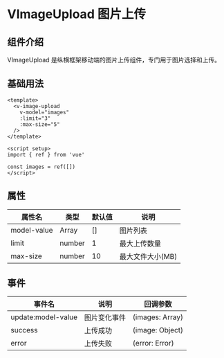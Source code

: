 # VImageUpload 图片上传

## 组件介绍

VImageUpload 是纵横框架移动端的图片上传组件，专门用于图片选择和上传。

## 基础用法

```vue
<template>
  <v-image-upload 
    v-model="images" 
    :limit="3"
    :max-size="5"
  />
</template>

<script setup>
import { ref } from 'vue'

const images = ref([])
</script>
```

## 属性

| 属性名 | 类型 | 默认值 | 说明 |
|--------|------|--------|------|
| model-value | Array | [] | 图片列表 |
| limit | number | 1 | 最大上传数量 |
| max-size | number | 10 | 最大文件大小(MB) |

## 事件

| 事件名 | 说明 | 回调参数 |
|--------|------|----------|
| update:model-value | 图片变化事件 | (images: Array) |
| success | 上传成功 | (image: Object) |
| error | 上传失败 | (error: Error) |